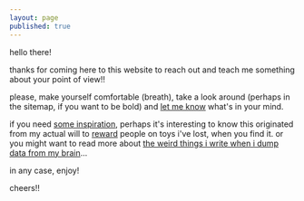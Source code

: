```yaml
---
layout: page
published: true
---
```


hello there!

thanks for coming here to this website to reach out and teach me something about your point of view!!

please, make yourself comfortable (breath), take a look around (perhaps in the sitemap, if you want to be bold) and [let me know](/contact) what's in your mind.

if you need [some inspiration](/tv), perhaps it's interesting to know this originated from my actual will to [reward](/reward) people on toys i've lost, when you find it. or you might want to read more about [the weird things i write when i dump data from my brain](/blog)...

in any case, enjoy!

cheers!!
